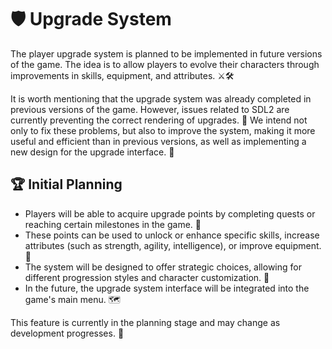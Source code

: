 # 🛡️ Upgrade System

The player upgrade system is planned to be implemented in future versions of the game. The idea is to allow players to evolve their characters through improvements in skills, equipment, and attributes. ⚔️🛠️

It is worth mentioning that the upgrade system was already completed in previous versions of the game. However, issues related to SDL2 are currently preventing the correct rendering of upgrades. 🐞 We intend not only to fix these problems, but also to improve the system, making it more useful and efficient than in previous versions, as well as implementing a new design for the upgrade interface. 🎨

## 🏆 Initial Planning
- Players will be able to acquire upgrade points by completing quests or reaching certain milestones in the game. 🎯
- These points can be used to unlock or enhance specific skills, increase attributes (such as strength, agility, intelligence), or improve equipment. 💪
- The system will be designed to offer strategic choices, allowing for different progression styles and character customization. 🧩
- In the future, the upgrade system interface will be integrated into the game's main menu. 🗺️

This feature is currently in the planning stage and may change as development progresses. 🔄

